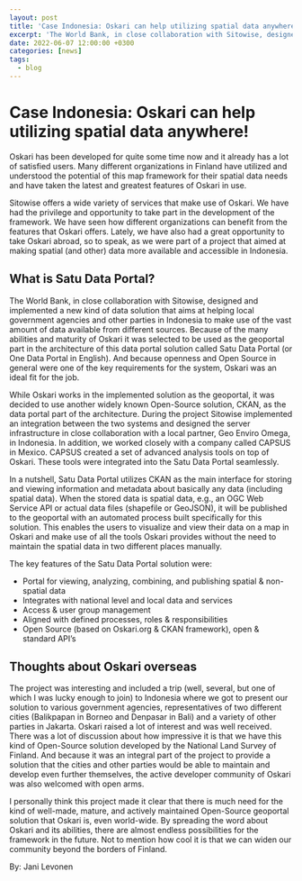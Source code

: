 ```yaml
---
layout: post
title: 'Case Indonesia: Oskari can help utilizing spatial data anywhere!'
excerpt: 'The World Bank, in close collaboration with Sitowise, designed and implemented a new kind of data solution that aims at helping local government agencies and other parties in Indonesia to make use of the vast amount of data available from different sources.'
date: 2022-06-07 12:00:00 +0300
categories: [news]
tags:
  - blog
---
```


# Case Indonesia: Oskari can help utilizing spatial data anywhere!

Oskari has been developed for quite some time now and it already has a lot of satisfied users. Many different organizations in Finland have utilized and understood the potential of this map framework for their spatial data needs and have taken the latest and greatest features of Oskari in use.

Sitowise offers a wide variety of services that make use of Oskari. We have had the privilege and opportunity to take part in the development of the framework. We have seen how different organizations can benefit from the features that Oskari offers. Lately, we have also had a great opportunity to take Oskari abroad, so to speak, as we were part of a project that aimed at making spatial (and other) data more available and accessible in Indonesia.

## What is Satu Data Portal?

The World Bank, in close collaboration with Sitowise, designed and implemented a new kind of data solution that aims at helping local government agencies and other parties in Indonesia to make use of the vast amount of data available from different sources. Because of the many abilities and maturity of Oskari it was selected to be used as the geoportal part in the architecture of this data portal solution called Satu Data Portal (or One Data Portal in English). And because openness and Open Source in general were one of the key requirements for the system, Oskari was an ideal fit for the job.

While Oskari works in the implemented solution as the geoportal, it was decided to use another widely known Open-Source solution, CKAN, as the data portal part of the architecture. During the project Sitowise implemented an integration between the two systems and designed the server infrastructure in close collaboration with a local partner, Geo Enviro Omega, in Indonesia. In addition, we worked closely with a company called CAPSUS in Mexico. CAPSUS created a set of advanced analysis tools on top of Oskari. These tools were integrated into the Satu Data Portal seamlessly.

In a nutshell, Satu Data Portal utilizes CKAN as the main interface for storing and viewing information and metadata about basically any data (including spatial data). When the stored data is spatial data, e.g., an OGC Web Service API or actual data files (shapefile or GeoJSON), it will be published to the geoportal with an automated process built specifically for this solution. This enables the users to visualize and view their data on a map in Oskari and make use of all the tools Oskari provides without the need to maintain the spatial data in two different places manually.

The key features of the Satu Data Portal solution were:

- Portal for viewing, analyzing, combining, and publishing spatial & non-spatial data
- Integrates with national level and local data and services
- Access & user group management
- Aligned with defined processes, roles & responsibilities
- Open Source (based on Oskari.org & CKAN framework), open & standard API’s

## Thoughts about Oskari overseas

The project was interesting and included a trip (well, several, but one of which I was lucky enough to join) to Indonesia where we got to present our solution to various government agencies, representatives of two different cities (Balikpapan in Borneo and Denpasar in Bali) and a variety of other parties in Jakarta. Oskari raised a lot of interest and was well received. There was a lot of discussion about how impressive it is that we have this kind of Open-Source solution developed by the National Land Survey of Finland. And because it was an integral part of the project to provide a solution that the cities and other parties would be able to maintain and develop even further themselves, the active developer community of Oskari was also welcomed with open arms.

I personally think this project made it clear that there is much need for the kind of well-made, mature, and actively maintained Open-Source geoportal solution that Oskari is, even world-wide. By spreading the word about Oskari and its abilities, there are almost endless possibilities for the framework in the future. Not to mention how cool it is that we can widen our community beyond the borders of Finland.

By: Jani Levonen
